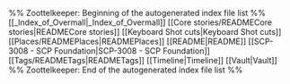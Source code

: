 %% Zoottelkeeper: Beginning of the autogenerated index file list  %%
 [[_Index_of_Overmall|_Index_of_Overmall]]
 [[Core stories/READMECore stories|READMECore stories]]
 [[Keyboard Shot cuts|Keyboard Shot cuts]]
 [[Places/READMEPlaces|READMEPlaces]]
 [[README|README]]
 [[SCP-3008 - SCP Foundation|SCP-3008 - SCP Foundation]]
 [[Tags/READMETags|READMETags]]
 [[Timeline|Timeline]]
 [[Vault|Vault]]
%% Zoottelkeeper: End of the autogenerated index file list  %%
